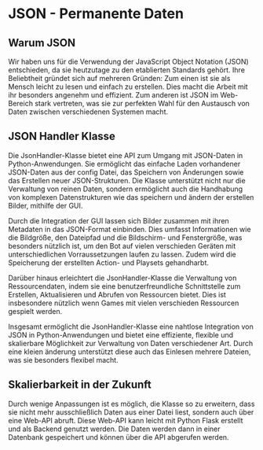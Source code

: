 # JSON - Permanente Daten

## Warum JSON

Wir haben uns für die Verwendung der JavaScript Object Notation (JSON) entschieden, da sie heutzutage zu den etablierten Standards gehört. Ihre Beliebtheit gründet sich auf mehreren Gründen: Zum einen ist sie als Mensch leicht zu lesen und einfach zu erstellen. Dies macht die Arbeit mit ihr besonders angenehm und effizient. Zum anderen ist JSON im Web-Bereich stark vertreten, was sie zur perfekten Wahl für den Austausch von Daten zwischen verschiedenen Systemen macht. 

## JSON Handler Klasse

Die JsonHandler-Klasse bietet eine API zum Umgang mit JSON-Daten in Python-Anwendungen. Sie ermöglicht das einfache Laden vorhandener JSON-Daten aus der config Datei, das Speichern von Änderungen sowie das Erstellen neuer JSON-Strukturen. Die Klasse unterstützt nicht nur die Verwaltung von reinen Daten, sondern ermöglicht auch die Handhabung von komplexen Datenstrukturen wie das speichern und ändern der erstellen Bilder, mithilfe der GUI.

Durch die Integration der GUI lassen sich Bilder zusammen mit ihren Metadaten in das JSON-Format einbinden. Dies umfasst Informationen wie die Bildgröße, den Dateipfad und die Bildschirm- und Fenstergröße, was besonders nützlich ist, um den Bot auf vielen verschieden Geräten mit unterschiedlichen Vorraussetzungen laufen zu lassen. Zudem wird die Speicherung der erstellten Action- und Playsets gehandharbt. 

Darüber hinaus erleichtert die JsonHandler-Klasse die Verwaltung von Ressourcendaten, indem sie eine benutzerfreundliche Schnittstelle zum Erstellen, Aktualisieren und Abrufen von Ressourcen bietet. Dies ist insbesondere nützlich wenn Games mit vielen verschieden Ressourcen gespielt werden.

Insgesamt ermöglicht die JsonHandler-Klasse eine nahtlose Integration von JSON in Python-Anwendungen und bietet eine effiziente, flexible und skalierbare Möglichkeit zur Verwaltung von Daten verschiedener Art. Durch eine kleien änderung unterstützt diese auch das Einlesen mehrere Dateien, was sie besonders flexibel macht.

## Skalierbarkeit in der Zukunft

Durch wenige Anpassungen ist es möglich, die Klasse so zu erweitern, dass sie nicht mehr ausschließlich Daten aus einer Datei liest, sondern auch über eine Web-API abruft. Diese Web-API kann leicht mit Python Flask erstellt und als Backend genutzt werden. Die Daten werden dann in einer Datenbank gespeichert und können über die API abgerufen werden.
